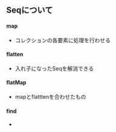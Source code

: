 ## Seqについて
#### map
- コレクションの各要素に処理を行わせる
#### flatten
- 入れ子になったSeqを解消できる
#### flatMap
- mapとflatttenを合わせたもの
#### find
- 
